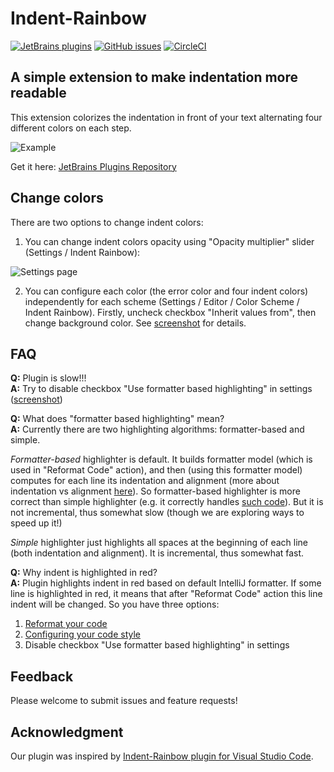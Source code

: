 # Indent-Rainbow

[![JetBrains plugins](https://img.shields.io/jetbrains/plugin/v/13308-indent-rainbow.svg)](https://plugins.jetbrains.com/plugin/13308-indent-rainbow)
[![GitHub issues](https://img.shields.io/github/issues/dima74/intellij-indent-rainbow)](https://github.com/dima74/intellij-indent-rainbow/issues)
[![CircleCI](https://circleci.com/gh/dima74/intellij-indent-rainbow.svg?style=svg)](https://circleci.com/gh/dima74/intellij-indent-rainbow)

## A simple extension to make indentation more readable

This extension colorizes the indentation in front of your text alternating four different colors on each step.

![Example](https://raw.githubusercontent.com/dima74/intellij-indent-rainbow/master/assets/example.png)

Get it here: [JetBrains Plugins Repository](https://plugins.jetbrains.com/plugin/13308-indent-rainbow)

## Change colors
There are two options to change indent colors:

1. You can change indent colors opacity using "Opacity multiplier" slider (Settings / Indent Rainbow):

  ![Settings page](https://raw.githubusercontent.com/dima74/intellij-indent-rainbow/master/assets/settings.png)

2. You can configure each color (the error color and four indent colors) independently for each scheme (Settings / Editor / Color Scheme / Indent Rainbow). Firstly, uncheck checkbox "Inherit values from", then change background color. See [screenshot](https://raw.githubusercontent.com/dima74/intellij-indent-rainbow/master/assets/color-scheme.png) for details.

## FAQ

**Q:** Plugin is slow!!!  
**A:** Try to disable checkbox "Use formatter based highlighting" in settings ([screenshot](https://raw.githubusercontent.com/dima74/intellij-indent-rainbow/master/assets/choose-anontator.png))

**Q:** What does "formatter based highlighting" mean?  
**A:** Currently there are two highlighting algorithms: formatter-based and simple. 

*Formatter-based* highlighter is default. It builds formatter model (which is used in "Reformat Code" action), and then (using this formatter model) computes for each line its indentation and alignment (more about indentation vs alignment [here](https://dmitryfrank.com/articles/indent_with_tabs_align_with_spaces)). So formatter-based highlighter is more correct than simple highlighter (e.g. it correctly handles [such code](https://user-images.githubusercontent.com/6505554/71819409-e5673880-309c-11ea-96c3-d1f3ecf88931.png)). But it is not incremental, thus somewhat slow (though we are exploring ways to speed up it!)

*Simple* highlighter just highlights all spaces at the beginning of each line (both indentation and alignment). It is incremental, thus somewhat fast.

**Q:** Why indent is highlighted in red?  
**A:** Plugin highlights indent in red based on default IntelliJ formatter. If some line is highlighted in red, it means that after "Reformat Code" action this line indent will be changed. So you have three options: 

1) [Reformat your code](https://www.jetbrains.com/help/idea/reformat-and-rearrange-code.html)
2) [Configuring your code style](https://www.jetbrains.com/help/idea/configuring-code-style.html)
3) Disable checkbox "Use formatter based highlighting" in settings


## Feedback
Please welcome to submit issues and feature requests!

## Acknowledgment
Our plugin was inspired by [Indent-Rainbow plugin for Visual Studio Code](https://github.com/oderwat/vscode-indent-rainbow).
